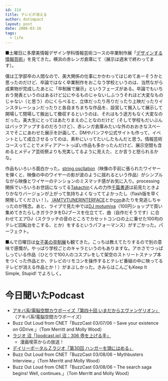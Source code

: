 ```yaml
---
id: 114
title: テレビが消える
author: dotimpact
layout: post
date: 2006-03-16
tags:
  - life
---
```

■土曜日に多摩美情報デザイン学科情報芸術コースの卒業制作展「[デザインする情報芸術][1]」を見てきた。横浜の赤レンガ倉庫にて（展示は週末で終わってます）。

僕は工学部卒の人間なので、美大関係の仕事にかかわってはじめてあーそうかと思ったのだけど、卒論ではなく卒業制作をおこなう学校というのは、当然ながら成果物が完成したあとに「卒制展で展示」というフェーズがある。卒論でもいちおう発表というのはあるけど公にやるものじゃないしふつうそれほど大変なものじゃない（と思う）のにくらべると、立体だったり吊りだったり上映だったりインスタレーションだったりと各自まちまちな作品を、設営して搬入して展示して開場して閉場して搬出して撤収するというのは、それはもう途方もなく大変なのだった。美大生にとってはあたりまえのことなのだけど（そして学校もだいぶんはバックアップするのだろうけど）、赤レンガ倉庫みたいな外のおおきなスペースでそこにあわせた展示を計画して、DMやパンフや公式サイトも作って、イベントとして成立させるってのは、素朴にいってたいしたもんだと思う。情報芸術コースってことでメディアアートっぽい作品も多かったんだけど、展示空間も含めるとメディア芸術祭よりも充実してるように見えた、とか言うと怒られるかな。

作品もいろいろ面白かった。[string oscllation][2]（映像の手前に張られたワイヤーを弾くと、映像の中のワイヤーの影が波のように揺れるという作品）がシンプルながら映像とワイヤーのテンションのミスマッチ感がお気に入り。processing関係でいろいろお世話になってる[Takachin][3]くんの力作[千篇書道][4]は前見たときよりかなりバージョンが上がって気持ちよくなっててよかったし（flash版を早く開発してください！）。[ IAMTVTUNERINTERFACE][5]とか[con][6]あたりを見逃しちゃったのが残念。あと、ライブで見た中では[DJ motumiya][7]（100円ショップで買い集めてきたらしきガラクタをDJブースを仕立てて、曲（自作だそうです）に合わせてエアDJ（スクラッチの音のところでカセットコンロの上に乗せた100均のテレビ回転台をこする、とか）をするというパフォーマンス）がすごかった。パーフェクト。

■んで日曜日は[女子美の卒制展][8]も観てきた。こっちは教えてたりするので別の意味で感慨が。やっぱり学校ごとのキャラというのもありますな。アホさでつっぱしっている作品（ひとりで100人のコスプレをして架空のストリートスナップ本をつくった作品とか、テレビのリモコンを操作するとテレビ番組の中に映ってるテレビが消える作品とか！）がまぶしかった。きみらはこんごもKeep It Simple, Stupid! でよろしく。

# 今日聞いたPodcast

  * [アキバ系!電脳空間カウボーイズ「第四十回 いまだからエヴァンゲリオン」][9]（アキバ系!電脳空間カウボーイズ）
  * Buzz Out Loud from CNET「BuzzCast 03/07/06 &#8211; Save your existence on GDrive.」（Tom Merritt and Molly Wood）
  * [ラジオ 沼「[podcast.jp] 沼：306 壺を上げる手」][10] 
      * 漫画喫茶からの放送！
  * [デイリーポータルＺラジオ「第30回 ハンガーを頭にはめる」][11]
  * Buzz Out Loud from CNET「BuzzCast 03/08/06 &#8211; Mythbusters Interview.」（Tom Merritt and Molly Wood）
  * Buzz Out Loud from CNET「BuzzCast 03/08/06 &#8211; The search saga begins! Well, continues.」（Tom Merritt and Molly Wood）

 [1]: http://www.idd.tamabi.ac.jp/gw05-art/
 [2]: ttp://www.idd.tamabi.ac.jp/gw05-art/works/studio5/noguchi.html
 [3]: http://generative.info
 [4]: http://www.idd.tamabi.ac.jp/gw05-art/works/studio5/maekawa.htmlhttp://www.idd.tamabi.ac.jp/gw05-art/works/studio5/maekawa.html
 [5]: http://www.idd.tamabi.ac.jp/gw05-art/works/studio5/watanabe.html
 [6]: http://www.idd.tamabi.ac.jp/gw05-art/works/studio5/taniguchi.html
 [7]: http://www.idd.tamabi.ac.jp/gw05-art/works/studio6/index.html
 [8]: http://www.joshibi.ac.jp/event/graduation_05.html
 [9]: http://keith.weblogs.jp/cyberspace/2006/03/__7c8a.html
 [10]: http://sweet.podcast.jp/home/numa/archives/release/main/2006/03/10_003949.html
 [11]: http://dpz.cocolog-nifty.com/dpr/2006/03/30__b659.html
